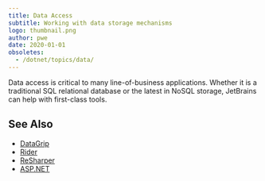 ```yaml
---
title: Data Access
subtitle: Working with data storage mechanisms
logo: thumbnail.png
author: pwe
date: 2020-01-01
obsoletes:
  - /dotnet/topics/data/
---
```


Data access is critical to many line-of-business applications. Whether it is a traditional SQL relational database or the latest in NoSQL storage, JetBrains can help with first-class tools.

## See Also

- [DataGrip](https://www.jetbrains.com/datagrip/)
- [Rider](https://www.jetbrains.com/rider/)
- [ReSharper](https://www.jetbrains.com/resharper/)
- [ASP.NET](https://dotnet.microsoft.com/apps/aspnet)
